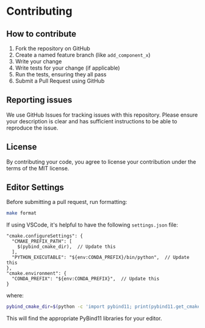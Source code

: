 # Contributing

## How to contribute

1. Fork the repository on GitHub
2. Create a named feature branch (like `add_component_x`)
3. Write your change
4. Write tests for your change (if applicable)
5. Run the tests, ensuring they all pass
6. Submit a Pull Request using GitHub

## Reporting issues

We use GitHub Issues for tracking issues with this repository. Please ensure your description is clear and has sufficient instructions to be able to reproduce the issue.

## License

By contributing your code, you agree to license your contribution under the terms of the MIT license.

## Editor Settings

Before submitting a pull request, run formatting:

```bash
make format
```

If using VSCode, it's helpful to have the following `settings.json` file:

```jsonc
"cmake.configureSettings": {
  "CMAKE_PREFIX_PATH": [
    $(pybind_cmake_dir),  // Update this
  ],
  "PYTHON_EXECUTABLE": "${env:CONDA_PREFIX}/bin/python",  // Update this
},
"cmake.environment": {
  "CONDA_PREFIX": "${env:CONDA_PREFIX}",  // Update this
}
```

where:

```bash
pybind_cmake_dir=$(python -c 'import pybind11; print(pybind11.get_cmake_dir())')
```

This will find the appropriate PyBind11 libraries for your editor.
